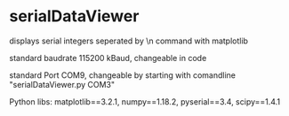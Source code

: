 # serialDataViewer
displays serial integers seperated by \n command with matplotlib

standard baudrate 115200 kBaud, changeable in code

standard Port COM9, changeable by starting with comandline "serialDataViewer.py COM3"

Python libs: matplotlib==3.2.1, numpy==1.18.2, pyserial==3.4, scipy==1.4.1
